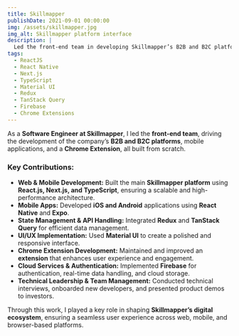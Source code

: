 ```yaml
---
title: Skillmapper
publishDate: 2021-09-01 00:00:00
img: /assets/skillmapper.jpg
img_alt: Skillmapper platform interface
description: |
  Led the front-end team in developing Skillmapper’s B2B and B2C platforms, mobile applications, and Chrome Extension from scratch.
tags:
  - ReactJS
  - React Native
  - Next.js
  - TypeScript
  - Material UI
  - Redux
  - TanStack Query
  - Firebase
  - Chrome Extensions
---
```


As a **Software Engineer at Skillmapper**, I led the **front-end team**, driving the development of the company’s **B2B and B2C platforms**, mobile applications, and a **Chrome Extension**, all built from scratch. 

### Key Contributions:
- **Web & Mobile Development:** Built the main **Skillmapper platform** using **React.js, Next.js, and TypeScript**, ensuring a scalable and high-performance architecture.
- **Mobile Apps:** Developed **iOS and Android** applications using **React Native** and **Expo**.
- **State Management & API Handling:** Integrated **Redux** and **TanStack Query** for efficient data management.
- **UI/UX Implementation:** Used **Material UI** to create a polished and responsive interface.
- **Chrome Extension Development:** Maintained and improved an **extension** that enhances user experience and engagement.
- **Cloud Services & Authentication:** Implemented **Firebase** for authentication, real-time data handling, and cloud storage.
- **Technical Leadership & Team Management:** Conducted technical interviews, onboarded new developers, and presented product demos to investors.

Through this work, I played a key role in shaping **Skillmapper’s digital ecosystem**, ensuring a seamless user experience across web, mobile, and browser-based platforms.
